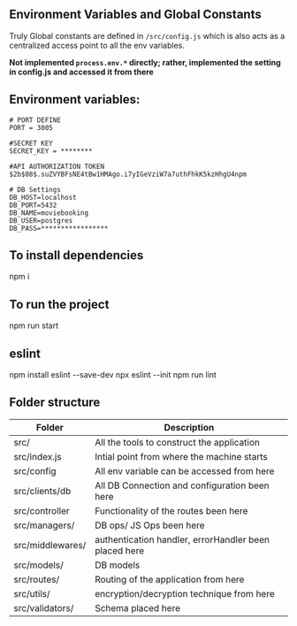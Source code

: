 ## Environment Variables and Global Constants

Truly Global constants are defined in `/src/config.js` which is also acts as a centralized access point to all the env variables.

**Not implemented `process.env.*` directly; rather, implemented the setting in config.js and accessed it from there**

## Environment variables:
```
# PORT DEFINE
PORT = 3005

#SECRET KEY
SECRET_KEY = ********

#API AUTHORIZATION TOKEN
$2b$08$.suZVYBFsNE4tBw1HMAgo.i7yIGeVziW7a7uthFhkK5kzHhgU4npm

# DB Settings
DB_HOST=localhost
DB_PORT=5432
DB_NAME=moviebooking
DB_USER=postgres
DB_PASS=*****************

```

## To install dependencies
npm i

## To run the project
npm run start

## eslint
npm install eslint --save-dev
npx eslint --init
npm run lint


## Folder structure
| Folder               | Description                                                      |
| -------------------- | ---------------------------------------------------------------- |
| src/                 | All the tools to construct the application                      |  
| src/index.js         | Intial point from where the machine starts                       |
| src/config           | All env variable can be accessed from here                       |
| src/clients/db       | All DB Connection and configuration been here                    |
| src/controller       | Functionality of the routes been here                            |
| src/managers/        | DB ops/ JS Ops been here                                         |
| src/middlewares/     | authentication handler, errorHandler been placed here            |
| src/models/          | DB models                                                        |
| src/routes/          | Routing of the application from here                             |
| src/utils/           | encryption/decryption technique from here                        |
| src/validators/      | Schema placed here                                               |






